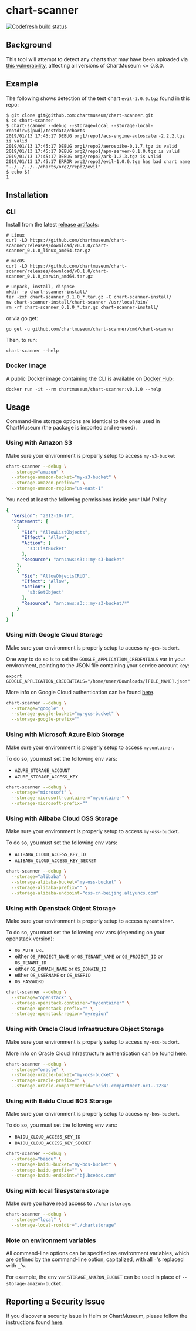 # chart-scanner

[![Codefresh build status](https://g.codefresh.io/api/badges/pipeline/chartmuseum/chartmuseum%2Fchart-scanner%2Fmaster?type=cf-1)](https://g.codefresh.io/public/accounts/chartmuseum/pipelines/chartmuseum/chart-scanner/master)

## Background

This tool will attempt to detect any charts that may have been uploaded via [this vulnerability](https://helm.sh/blog/chartmuseum-security-notice-2019/index.html), affecting all versions of ChartMuseum <= 0.8.0.

## Example

The following shows detection of the test chart `evil-1.0.0.tgz` found in this repo:

```
$ git clone git@github.com:chartmuseum/chart-scanner.git
$ cd chart-scanner
$ chart-scanner --debug --storage=local --storage-local-rootdir=$(pwd)/testdata/charts
2019/01/13 17:45:17 DEBUG org1/repo1/acs-engine-autoscaler-2.2.2.tgz is valid
2019/01/13 17:45:17 DEBUG org1/repo2/aerospike-0.1.7.tgz is valid
2019/01/13 17:45:17 DEBUG org2/repo1/apm-server-0.1.0.tgz is valid
2019/01/13 17:45:17 DEBUG org2/repo2/ark-1.2.3.tgz is valid
2019/01/13 17:45:17 ERROR org2/repo2/evil-1.0.0.tgz has bad chart name "../../../../charts/org2/repo2/evil"
$ echo $?
1
```

## Installation

### CLI

Install from the latest [release artifacts](https://github.com/chartmuseum/chart-scanner/releases):
```
# Linux
curl -LO https://github.com/chartmuseum/chart-scanner/releases/download/v0.1.0/chart-scanner_0.1.0_linux_amd64.tar.gz

# macOS
curl -LO https://github.com/chartmuseum/chart-scanner/releases/download/v0.1.0/chart-scanner_0.1.0_darwin_amd64.tar.gz

# unpack, install, dispose
mkdir -p chart-scanner-install/
tar -zxf chart-scanner_0.1.0_*.tar.gz -C chart-scanner-install/
mv chart-scanner-install/chart-scanner /usr/local/bin/
rm -rf chart-scanner_0.1.0_*.tar.gz chart-scanner-install/
```

or via go get:

```
go get -u github.com/chartmuseum/chart-scanner/cmd/chart-scanner
```

Then, to run:

```
chart-scanner --help
```

### Docker Image 

A public Docker image containing the CLI is available on [Docker Hub](https://hub.docker.com/r/chartmuseum/chart-scanner):

```
docker run -it --rm chartmuseum/chart-scanner:v0.1.0 --help
```

## Usage

Command-line storage options are identical to the ones used in ChartMuseum (the package is imported and re-used).

### Using with Amazon S3

Make sure your environment is properly setup to access `my-s3-bucket`

```bash
chart-scanner --debug \
  --storage="amazon" \
  --storage-amazon-bucket="my-s3-bucket" \
  --storage-amazon-prefix="" \
  --storage-amazon-region="us-east-1"
```

You need at least the following permissions inside your IAM Policy
```yaml
{
  "Version": "2012-10-17",
  "Statement": [
    {
      "Sid": "AllowListObjects",
      "Effect": "Allow",
      "Action": [
        "s3:ListBucket"
      ],
      "Resource": "arn:aws:s3:::my-s3-bucket"
    },
    {
      "Sid": "AllowObjectsCRUD",
      "Effect": "Allow",
      "Action": [
        "s3:GetObject"
      ],
      "Resource": "arn:aws:s3:::my-s3-bucket/*"
    }
  ]
}
```

### Using with Google Cloud Storage
Make sure your environment is properly setup to access `my-gcs-bucket`.

One way to do so is to set the `GOOGLE_APPLICATION_CREDENTIALS` var in your environment, pointing to the JSON file containing your service account key:
```
export GOOGLE_APPLICATION_CREDENTIALS="/home/user/Downloads/[FILE_NAME].json"
```

More info on Google Cloud authentication can be found [here](https://cloud.google.com/docs/authentication/getting-started).

```bash
chart-scanner --debug \
  --storage="google" \
  --storage-google-bucket="my-gcs-bucket" \
  --storage-google-prefix=""
```

### Using with Microsoft Azure Blob Storage

Make sure your environment is properly setup to access `mycontainer`.

To do so, you must set the following env vars:
- `AZURE_STORAGE_ACCOUNT`
- `AZURE_STORAGE_ACCESS_KEY`

```bash
chart-scanner --debug \
  --storage="microsoft" \
  --storage-microsoft-container="mycontainer" \
  --storage-microsoft-prefix=""
```

### Using with Alibaba Cloud OSS Storage

Make sure your environment is properly setup to access `my-oss-bucket`.

To do so, you must set the following env vars:
- `ALIBABA_CLOUD_ACCESS_KEY_ID`
- `ALIBABA_CLOUD_ACCESS_KEY_SECRET`

```bash
chart-scanner --debug \
  --storage="alibaba" \
  --storage-alibaba-bucket="my-oss-bucket" \
  --storage-alibaba-prefix="" \
  --storage-alibaba-endpoint="oss-cn-beijing.aliyuncs.com"
```

### Using with Openstack Object Storage

Make sure your environment is properly setup to access `mycontainer`.

To do so, you must set the following env vars (depending on your openstack version):
- `OS_AUTH_URL`
- either `OS_PROJECT_NAME` or `OS_TENANT_NAME` or `OS_PROJECT_ID` or `OS_TENANT_ID`
- either `OS_DOMAIN_NAME` or `OS_DOMAIN_ID`
- either `OS_USERNAME` or `OS_USERID`
- `OS_PASSWORD`

```bash
chart-scanner --debug \
  --storage="openstack" \
  --storage-openstack-container="mycontainer" \
  --storage-openstack-prefix="" \
  --storage-openstack-region="myregion"
```

### Using with Oracle Cloud Infrastructure Object Storage

Make sure your environment is properly setup to access `my-ocs-bucket`.

More info on Oracle Cloud Infrastructure authentication can be found [here](https://docs.cloud.oracle.com/iaas/Content/API/Concepts/apisigningkey.htm).

```bash
chart-scanner --debug \
  --storage="oracle" \
  --storage-oracle-bucket="my-ocs-bucket" \
  --storage-oracle-prefix="" \
  --storage-oracle-compartmentid="ocid1.compartment.oc1..1234"
```

### Using with Baidu Cloud BOS Storage

Make sure your environment is properly setup to access `my-bos-bucket`.

To do so, you must set the following env vars:
- `BAIDU_CLOUD_ACCESS_KEY_ID`
- `BAIDU_CLOUD_ACCESS_KEY_SECRET`

```bash
chart-scanner --debug \
  --storage="baidu" \
  --storage-baidu-bucket="my-bos-bucket" \
  --storage-baidu-prefix="" \
  --storage-baidu-endpoint="bj.bcebos.com"
```

### Using with local filesystem storage
Make sure you have read access to `./chartstorage`.

```bash
chart-scanner --debug \
  --storage="local" \
  --storage-local-rootdir="./chartstorage"
```

### Note on environment variables
All command-line options can be specified as environment variables, which are defined by the command-line option, capitalized, with all `-`'s replaced with `_`'s.

For example, the env var `STORAGE_AMAZON_BUCKET` can be used in place of `--storage-amazon-bucket`.

## Reporting a Security Issue

If you discover a security issue in Helm or ChartMuseum, please follow the instructions found [here](https://github.com/helm/helm/blob/master/CONTRIBUTING.md#reporting-a-security-issue).
